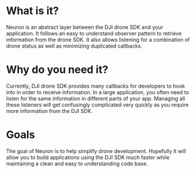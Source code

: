 # What is it?
Neuron is an abstract layer between the DJI drone SDK and your application. It follows an easy to understand observer pattern to retrieve information from the drone SDK. It also allows listening for a combination of drone status as well as minimizing duplicated callbacks.
# Why do you need it?
Currently, DJI drone SDK provides many callbacks for developers to hook into in order to receive information. In a large application, you often need to listen for the same information in different parts of your app. Managing all these listeners will get confusingly complicated very quickly as you require more information from the DJI SDK.
# Goals
The goal of Neuron is to help simplify drone development. Hopefully it will allow you to build applications using the DJI SDK much faster while maintaining a clean and easy to understanding code base.